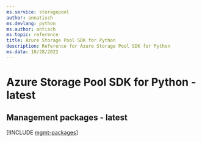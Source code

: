 ```yaml
---
ms.service: storagepool
author: annatisch
ms.devlang: python
ms.author: antisch
ms.topic: reference
title: Azure Storage Pool SDK for Python
description: Reference for Azure Storage Pool SDK for Python
ms.data: 10/28/2022
---
```

# Azure Storage Pool SDK for Python - latest

## Management packages - latest
[!INCLUDE [mgmt-packages](storage-pool-mgmt-index.md)]